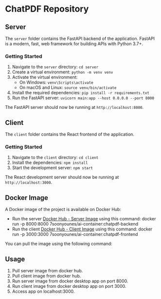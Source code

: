 # ChatPDF Repository

## Server

The `server` folder contains the FastAPI backend of the application. FastAPI is a modern, fast, web framework for building APIs with Python 3.7+.

### Getting Started

1. Navigate to the `server` directory: `cd server`
2. Create a virtual environment: `python -m venv venv`
3. Activate the virtual environment:
   - On Windows: `venv\Scripts\activate`
   - On macOS and Linux: `source venv/bin/activate`
4. Install the required dependencies: `pip install -r requirements.txt`
5. Run the FastAPI server: `uvicorn main:app --host 0.0.0.0 --port 8000`

The FastAPI server should now be running at `http://localhost:8000`.

## Client

The `client` folder contains the React frontend of the application.

### Getting Started

1. Navigate to the `client` directory: `cd client`
2. Install the dependencies: `npm install`
3. Start the development server: `npm start`

The React development server should now be running at `http://localhost:3000`.

## Docker Image

A Docker image of the project is available on Docker Hub:


- Run the server [Docker Hub - Server Image](https://hub.docker.com/layers/7soonyounes/ai-container/chatpdf-backend/images/sha256-f5e1d96f1ab022862cdf4c00c7b8ffb9d19f87e1280b4f258af5aa5be3eea483?context=repo) using this command: docker run -p 8000:8000 7soonyounes/ai-container:chatpdf-backend
- Run the client [Docker Hub - Client Image](https://hub.docker.com/layers/7soonyounes/ai-container/chatpdf-frontend/images/sha256-2706cc1542fb3f546fd91dc3a6055a5fa09c47119963dcf7aa09a836e6d955e2?context=repo) using this command: docker run -p 3000:3000 7soonyounes/ai-container:chatpdf-frontend

You can pull the image using the following command:


## Usage

1. Pull server image from docker hub.
2. Pull client image from docker hub.
3. Run server image from docker desktop app on port 8000.
4. Run client image from docker desktop app on port 3000.
5. Access app on  localhost:3000.




